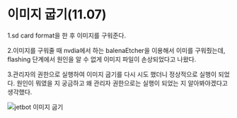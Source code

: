 # 이미지 굽기(11.07)
1.sd card format을 한 후 이미지를 구워준다.

2.이미지를 구워줄 때 nvdia에서 하는 balenaEtcher을 이용해서 이미를 구워줬는데, flashing 단계에서 원인을 알 수 없게 이미지 파일이 손상되었다고 나왔다.

3.관리자의 권한으로 실행하여 이미지 굽기를 다시 시도 했더니 정상적으로 실행이 되었다. 원인이 뭐였을 지 궁금하고 왜 관리자 권한으로는 실행이 되었는 지 알아봐야겠다고 생각했다.

![jetbot 이미지 굽기](https://user-images.githubusercontent.com/103421713/200291208-0870fdbb-b379-45bc-9c02-cc0ec0dfcb13.PNG)
